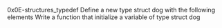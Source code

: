 0x0E-structures_typedef
Define a new type struct dog with the following elements
Write a function that initialize a variable of type struct dog
